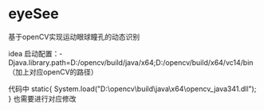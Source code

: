 # eyeSee
基于openCV实现运动眼球瞳孔的动态识别

idea 启动配置：-Djava.library.path=D:/opencv/build/java/x64;D:/opencv/build/x64/vc14/bin（加上对应openCV的路径）

代码中  static{ System.load("D:\\opencv\\build\\java\\x64\\opencv_java341.dll"); } 也需要进行对应修改
